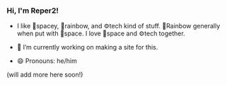 ### Hi, I'm Reper2!

- I like 🌌spacey, 🌈rainbow, and ⚙️tech kind of stuff. 🌈Rainbow generally when put with 🌌space. I love 🌌space and ⚙️tech together.

- 🔭 I’m currently working on making a site for this.
- 😄 Pronouns: he/him

(will add more here soon!)

<!--
**Reper2/Reper2** is a ✨ _special_ ✨ repository because its `README.md` (this file) appears on your GitHub profile.

Here are some ideas to get you started:

- 🔭 I’m currently working on ...
- 🌱 I’m currently learning ...
- 👯 I’m looking to collaborate on ...
- 🤔 I’m looking for help with ...
- 💬 Ask me about ...
- 📫 How to reach me: ...
- 😄 Pronouns: ...
- ⚡ Fun fact: ...
-->
